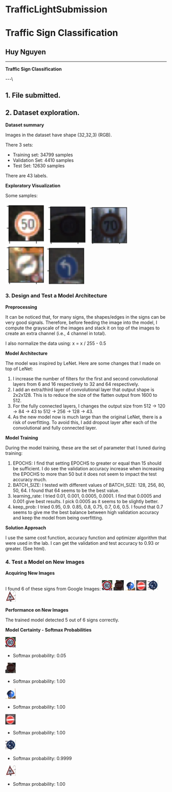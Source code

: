 # TrafficLightSubmission
# **Traffic Sign Classification**

## Huy Nguyen

---

**Traffic Sign Classification**

[//]: # (Image References)
[image_80]: ./80.jpg "80"
[image_STOP]: ./STOP.jpg "STOP"
[image_arrowup]: ./arrowup.jpg "Ahead only"
[image_noentry]: ./noentry.jpg "No Entry"
[image_roundaboutmandatory]: ./roundaboutmandatory.jpg "Roundabout Mandatory"
[image_slipery]: ./slipery.jpg "Slippery"

[image_speed50]: ./speed50.png "Speed limit 50"
[image_speed60]: ./speed60.png "Speed limit 60"
[image_speed70]: ./speed70.png "Speed limit 70"
[image_end]: ./end.png "End no passing"
[image_left]: ./left.png "Left turn ahead"
---\

## 1. File submitted.

## 2. Dataset exploration.
**Dataset summary**

Images in the dataset have shape (32,32,3) (RGB).

There 3 sets:

- Training set: 34799 samples
- Validation Set: 4410 samples
- Test Set: 12630 samples

There are 43 labels.

**Exploratory Visualization**

Some samples:

![image_speed50]
![image_speed60]
![image_speed70]
![image_end]
![image_left]

### 3. Design and Test a Model Architecture

**Preprocessing**

It can be noticed that, for many signs, the shapes/edges in the signs can be very good signals. Therefore, before feeding the image into the model, I compute the grayscale of the images and stack it on top of the images to create an extra channel (i.e., 4 channel in total).

I also normalize the data using:
x = x / 255 - 0.5

**Model Architecture**

The model was inspired by LeNet. Here are some changes that I made on top of LeNet:
1. I increase the number of filters for the first and second convolutional layers from 6 and 16 respectively to 32 and 64 respectively.
2. I add an extra/third layer of convolutional layer that output shape is 2x2x128. This is to reduce the size of the flatten output from 1600 to 512.
3. For the fully connected layers, I changes the output size from 512 -> 120 -> 84 -> 43 to 512 -> 256 -> 128 -> 43.
4. As the new model now is much large than the original LeNet, there is a risk of overfitting. To avoid this, I add dropout layer after each of the convolutional and fully connected layer.

**Model Training**

During the model training, these are the set of parameter that I tuned during training:

1. EPOCHS: I find that setting EPOCHS to greater or equal than 15 should be sufficient. I do see the validation accuracy increase when increasing the EPOCHS to more than 50 but it does not seem to impact the test accuracy much.
2. BATCH_SIZE: I tested with different values of BATCH_SIZE: 128, 256, 80, 50, 64. I found that 64 seems to be the best value.
3. learning_rate: I tried 0.01, 0.001, 0.0005, 0.0001. I find that 0.0005 and 0.001 give best results. I pick 0.0005 as it seems to be slightly better.
4. keep_prob: I tried 0.95, 0.9. 0.85, 0.8, 0.75, 0.7, 0.6, 0.5. I found that 0.7 seems to give me the best balance between high validation accuracy and keep the model from being overfitting.

**Solution Approach**

I use the same cost function, accuracy function and optimizer algorithm that were used in the lab. I can get the validation and test accuracy to 0.93 or greater. (See html).

### 4. Test a Model on New Images

**Acquiring New Images**

I found 6 of these signs from Google Images:
![image_80]
![image_STOP]
![image_arrowup]
![image_noentry]
![image_roundaboutmandatory]
![image_slipery]

**Performance on New Images**

The trained model detected 5 out of 6 signs correctly.

**Model Certainty - Softmax Probabilities**

![image_80]
 - Softmax probability: 0.05

![image_STOP]
- Softmax probability: 1.00

![image_arrowup]
- Softmax probability: 1.00

![image_noentry]
- Softmax probability: 1.00

![image_roundaboutmandatory]
- Softmax probability: 0.9999

![image_slipery]
- Softmax probability: 1.00
